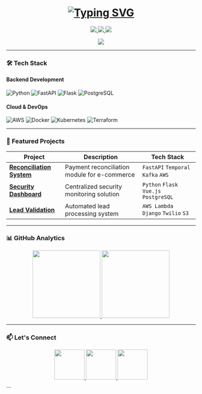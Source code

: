 <h1 align="center"> 
  <a href="https://ghanshyam-melkunde.github.io">
    <img src="https://readme-typing-svg.demolab.com?font=Fira+Code&size=30&duration=4000&pause=1000&color=64FFDA&center=true&vCenter=true&width=600&height=50&lines=Hi+there+%F0%9F%91%8B%F0%9F%8F%BB+I'm+Ghanshyam+Melkunde;Senior+Backend+Engineer;6.5%2B+years+of+experience;Scalable+Systems+Specialist" alt="Typing SVG" />
  </a>
</h1>

<p align="center">
  <a href="https://linkedin.com/in/ghanshyam-melkunde">
    <img src="https://img.shields.io/badge/-LinkedIn-0A192F?style=for-the-badge&logo=linkedin&logoColor=64FFDA">
  </a>
  <a href="mailto:ghmelkunde@gmail.com">
    <img src="https://img.shields.io/badge/-Email-0A192F?style=for-the-badge&logo=gmail&logoColor=64FFDA">
  </a>
  <a href="https://ghanshyam-melkunde.github.io">
    <img src="https://img.shields.io/badge/-Portfolio-0A192F?style=for-the-badge&logo=react&logoColor=64FFDA">
  </a>
</p>

<div align="center">
  <img src="https://komarev.com/ghpvc/?username=ghanshyam-melkunde&style=flat-square&color=0A192F&labelColor=0A192F&label=PROFILE+VIEWS">
</div>

---

### 🛠️ Tech Stack

#### **Backend Development**
![Python](https://img.shields.io/badge/-Python-0A192F?style=flat-square&logo=python&logoColor=64FFDA)
![FastAPI](https://img.shields.io/badge/-FastAPI-0A192F?style=flat-square&logo=fastapi&logoColor=64FFDA)
![Flask](https://img.shields.io/badge/-Flask-0A192F?style=flat-square&logo=flask&logoColor=64FFDA)
![PostgreSQL](https://img.shields.io/badge/-PostgreSQL-0A192F?style=flat-square&logo=postgresql&logoColor=64FFDA)

#### **Cloud & DevOps**
![AWS](https://img.shields.io/badge/-AWS-0A192F?style=flat-square&logo=amazon-aws&logoColor=64FFDA)
![Docker](https://img.shields.io/badge/-Docker-0A192F?style=flat-square&logo=docker&logoColor=64FFDA)
![Kubernetes](https://img.shields.io/badge/-Kubernetes-0A192F?style=flat-square&logo=kubernetes&logoColor=64FFDA)
![Terraform](https://img.shields.io/badge/-Terraform-0A192F?style=flat-square&logo=terraform&logoColor=64FFDA)

---

### 🚀 Featured Projects

| Project | Description | Tech Stack |
|---------|-------------|------------|
| **[Reconciliation System](https://github.com/...)** | Payment reconciliation module for e-commerce | `FastAPI` `Temporal` `Kafka` `AWS` |
| **[Security Dashboard](https://github.com/...)** | Centralized security monitoring solution | `Python` `Flask` `Vue.js` `PostgreSQL` |
| **[Lead Validation](https://github.com/...)** | Automated lead processing system | `AWS Lambda` `Django` `Twilio` `S3` |

---

### 📊 GitHub Analytics

<div align="center">
  <a href="https://github.com/whitedwarf7">
    <img height="180em" src="https://github-readme-stats.vercel.app/api?username=whitedwarf7&show_icons=true&theme=dark&bg_color=0A192F&title_color=64FFDA&icon_color=64FFDA&hide_border=true" />
    <img height="180em" src="https://github-readme-streak-stats.herokuapp.com/?user=whitedwarf7&theme=dark&background=0A192F&stroke=64FFDA&ring=64FFDA&fire=64FFDA&currStreakLabel=64FFDA" />
  </a>
</div>

---

### 📫 Let's Connect
<p align="center"> <a href="mailto:ghmelkunde@gmail.com"> <img src="https://img.icons8.com/clouds/100/64FFDA/email.png" width="80"> </a> <a href="https://linkedin.com/in/ghanshyam-melkunde"> <img src="https://img.icons8.com/clouds/100/64FFDA/linkedin.png" width="80"> </a> <a href="https://ghanshyam-melkunde.github.io"> <img src="https://img.icons8.com/clouds/100/64FFDA/domain.png" width="80"> </a> </p><div align="center"> </div> ```
